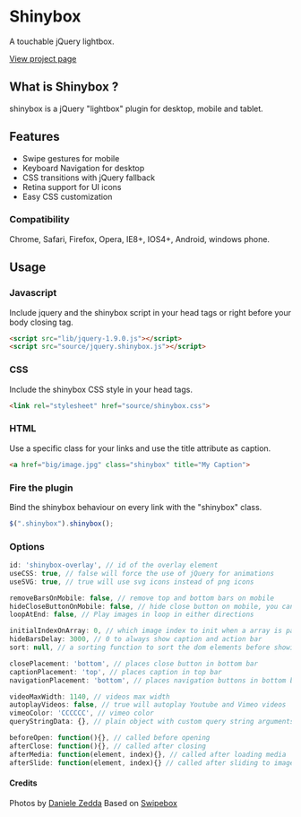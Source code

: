 Shinybox
================================

A touchable jQuery lightbox.

[View project page](http://one-com.github.io/shinybox/)

## What is Shinybox ?

shinybox is a jQuery "lightbox" plugin for desktop, mobile and tablet.

## Features

- Swipe gestures for mobile
- Keyboard Navigation for desktop
- CSS transitions with jQuery fallback
- Retina support for UI icons
- Easy CSS customization

### Compatibility

Chrome, Safari, Firefox, Opera, IE8+, IOS4+, Android, windows phone.

## Usage

### Javascript

Include jquery and the shinybox script in your head tags or right before your body closing tag.

```html
<script src="lib/jquery-1.9.0.js"></script>
<script src="source/jquery.shinybox.js"></script>
```

### CSS

Include the shinybox CSS style in your head tags.

```html
<link rel="stylesheet" href="source/shinybox.css">
```

### HTML

Use a specific class for your links and use the title attribute as caption.

```html
<a href="big/image.jpg" class="shinybox" title="My Caption">
```

### Fire the plugin

Bind the shinybox behaviour on every link with the "shinybox" class.

```javascript
$(".shinybox").shinybox();
```

### Options

```javascript
id: 'shinybox-overlay', // id of the overlay element
useCSS: true, // false will force the use of jQuery for animations
useSVG: true, // true will use svg icons instead of png icons

removeBarsOnMobile: false, // remove top and bottom bars on mobile
hideCloseButtonOnMobile: false, // hide close button on mobile, you can always use swipe up or down to close the shinybox on mobile
loopAtEnd: false, // Play images in loop in either directions

initialIndexOnArray: 0, // which image index to init when a array is passed
hideBarsDelay: 3000, // 0 to always show caption and action bar
sort: null, // a sorting function to sort the dom elements before showing in shinybox

closePlacement: 'bottom', // places close button in bottom bar
captionPlacement: 'top', // places caption in top bar
navigationPlacement: 'bottom', // places navigation buttons in bottom bar

videoMaxWidth: 1140, // videos max width
autoplayVideos: false, // true will autoplay Youtube and Vimeo videos
vimeoColor: 'CCCCCC', // vimeo color
queryStringData: {}, // plain object with custom query string arguments to pass/override for video URLs

beforeOpen: function(){}, // called before opening
afterClose: function(){}, // called after closing
afterMedia: function(element, index){}, // called after loading media
afterSlide: function(element, index){} // called after sliding to image at the index
```

#### Credits
Photos by [Daniele Zedda](http://www.flickr.com/photos/astragony/)
Based on [Swipebox](http://brutaldesign.github.com/swipebox)
